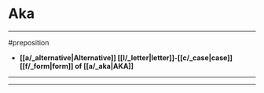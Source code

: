 # Aka
---
#preposition
- **[[a/_alternative|Alternative]] [[l/_letter|letter]]-[[c/_case|case]] [[f/_form|form]] of [[a/_aka|AKA]]**
---
---
